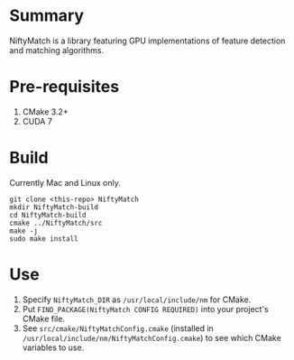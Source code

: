 # Summary
NiftyMatch is a library featuring GPU implementations of feature detection and matching algorithms.

# Pre-requisites
1. CMake 3.2+
1. CUDA 7

# Build
Currently Mac and Linux only.
```
git clone <this-repo> NiftyMatch
mkdir NiftyMatch-build
cd NiftyMatch-build
cmake ../NiftyMatch/src
make -j
sudo make install
```

# Use
1. Specify `NiftyMatch_DIR` as `/usr/local/include/nm` for CMake.
1. Put `FIND_PACKAGE(NiftyMatch CONFIG REQUIRED)` into your project's CMake file.
1. See `src/cmake/NiftyMatchConfig.cmake` (installed in `/usr/local/include/nm/NiftyMatchConfig.cmake`) to see which CMake variables to use.